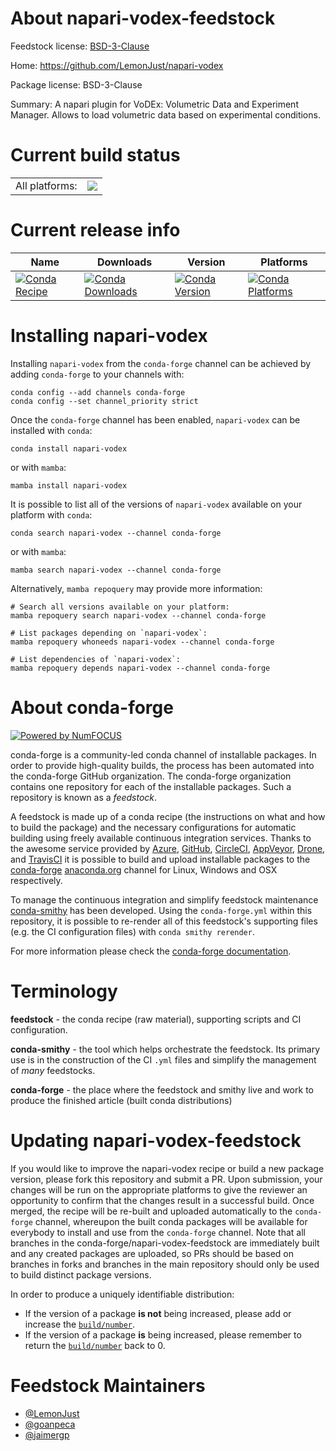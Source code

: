 About napari-vodex-feedstock
============================

Feedstock license: [BSD-3-Clause](https://github.com/conda-forge/napari-vodex-feedstock/blob/main/LICENSE.txt)

Home: https://github.com/LemonJust/napari-vodex

Package license: BSD-3-Clause

Summary: A napari plugin for VoDEx: Volumetric Data and Experiment Manager.
Allows to load volumetric data based on experimental conditions.


Current build status
====================


<table><tr><td>All platforms:</td>
    <td>
      <a href="https://dev.azure.com/conda-forge/feedstock-builds/_build/latest?definitionId=19197&branchName=main">
        <img src="https://dev.azure.com/conda-forge/feedstock-builds/_apis/build/status/napari-vodex-feedstock?branchName=main">
      </a>
    </td>
  </tr>
</table>

Current release info
====================

| Name | Downloads | Version | Platforms |
| --- | --- | --- | --- |
| [![Conda Recipe](https://img.shields.io/badge/recipe-napari--vodex-green.svg)](https://anaconda.org/conda-forge/napari-vodex) | [![Conda Downloads](https://img.shields.io/conda/dn/conda-forge/napari-vodex.svg)](https://anaconda.org/conda-forge/napari-vodex) | [![Conda Version](https://img.shields.io/conda/vn/conda-forge/napari-vodex.svg)](https://anaconda.org/conda-forge/napari-vodex) | [![Conda Platforms](https://img.shields.io/conda/pn/conda-forge/napari-vodex.svg)](https://anaconda.org/conda-forge/napari-vodex) |

Installing napari-vodex
=======================

Installing `napari-vodex` from the `conda-forge` channel can be achieved by adding `conda-forge` to your channels with:

```
conda config --add channels conda-forge
conda config --set channel_priority strict
```

Once the `conda-forge` channel has been enabled, `napari-vodex` can be installed with `conda`:

```
conda install napari-vodex
```

or with `mamba`:

```
mamba install napari-vodex
```

It is possible to list all of the versions of `napari-vodex` available on your platform with `conda`:

```
conda search napari-vodex --channel conda-forge
```

or with `mamba`:

```
mamba search napari-vodex --channel conda-forge
```

Alternatively, `mamba repoquery` may provide more information:

```
# Search all versions available on your platform:
mamba repoquery search napari-vodex --channel conda-forge

# List packages depending on `napari-vodex`:
mamba repoquery whoneeds napari-vodex --channel conda-forge

# List dependencies of `napari-vodex`:
mamba repoquery depends napari-vodex --channel conda-forge
```


About conda-forge
=================

[![Powered by
NumFOCUS](https://img.shields.io/badge/powered%20by-NumFOCUS-orange.svg?style=flat&colorA=E1523D&colorB=007D8A)](https://numfocus.org)

conda-forge is a community-led conda channel of installable packages.
In order to provide high-quality builds, the process has been automated into the
conda-forge GitHub organization. The conda-forge organization contains one repository
for each of the installable packages. Such a repository is known as a *feedstock*.

A feedstock is made up of a conda recipe (the instructions on what and how to build
the package) and the necessary configurations for automatic building using freely
available continuous integration services. Thanks to the awesome service provided by
[Azure](https://azure.microsoft.com/en-us/services/devops/), [GitHub](https://github.com/),
[CircleCI](https://circleci.com/), [AppVeyor](https://www.appveyor.com/),
[Drone](https://cloud.drone.io/welcome), and [TravisCI](https://travis-ci.com/)
it is possible to build and upload installable packages to the
[conda-forge](https://anaconda.org/conda-forge) [anaconda.org](https://anaconda.org/)
channel for Linux, Windows and OSX respectively.

To manage the continuous integration and simplify feedstock maintenance
[conda-smithy](https://github.com/conda-forge/conda-smithy) has been developed.
Using the ``conda-forge.yml`` within this repository, it is possible to re-render all of
this feedstock's supporting files (e.g. the CI configuration files) with ``conda smithy rerender``.

For more information please check the [conda-forge documentation](https://conda-forge.org/docs/).

Terminology
===========

**feedstock** - the conda recipe (raw material), supporting scripts and CI configuration.

**conda-smithy** - the tool which helps orchestrate the feedstock.
                   Its primary use is in the construction of the CI ``.yml`` files
                   and simplify the management of *many* feedstocks.

**conda-forge** - the place where the feedstock and smithy live and work to
                  produce the finished article (built conda distributions)


Updating napari-vodex-feedstock
===============================

If you would like to improve the napari-vodex recipe or build a new
package version, please fork this repository and submit a PR. Upon submission,
your changes will be run on the appropriate platforms to give the reviewer an
opportunity to confirm that the changes result in a successful build. Once
merged, the recipe will be re-built and uploaded automatically to the
`conda-forge` channel, whereupon the built conda packages will be available for
everybody to install and use from the `conda-forge` channel.
Note that all branches in the conda-forge/napari-vodex-feedstock are
immediately built and any created packages are uploaded, so PRs should be based
on branches in forks and branches in the main repository should only be used to
build distinct package versions.

In order to produce a uniquely identifiable distribution:
 * If the version of a package **is not** being increased, please add or increase
   the [``build/number``](https://docs.conda.io/projects/conda-build/en/latest/resources/define-metadata.html#build-number-and-string).
 * If the version of a package **is** being increased, please remember to return
   the [``build/number``](https://docs.conda.io/projects/conda-build/en/latest/resources/define-metadata.html#build-number-and-string)
   back to 0.

Feedstock Maintainers
=====================

* [@LemonJust](https://github.com/LemonJust/)
* [@goanpeca](https://github.com/goanpeca/)
* [@jaimergp](https://github.com/jaimergp/)

